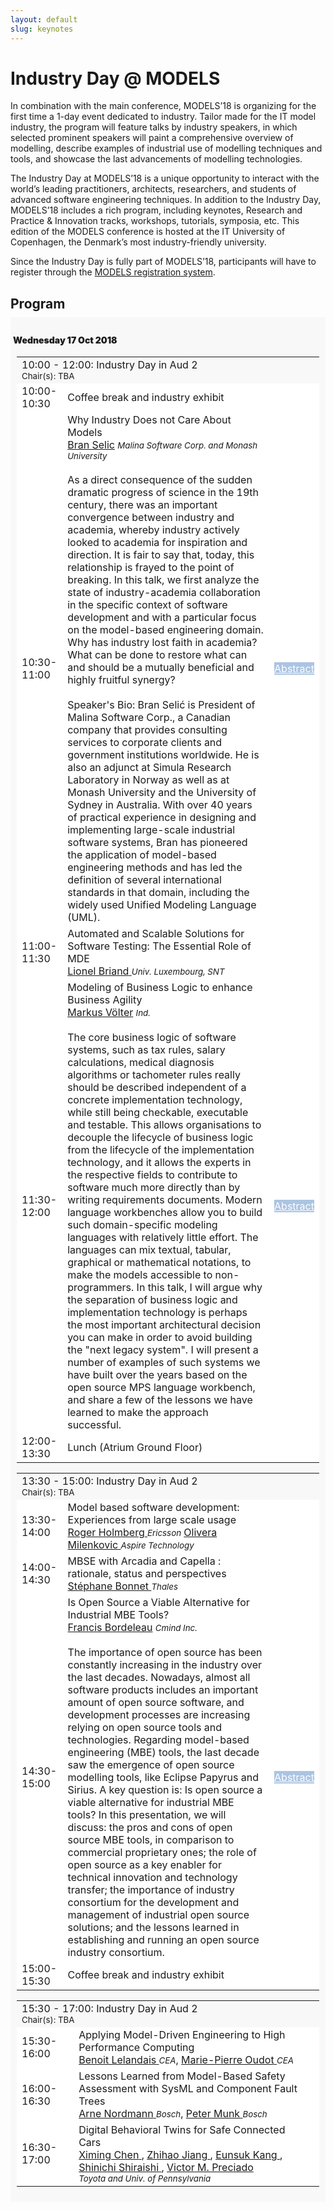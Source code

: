 ```yaml
---
layout: default
slug: keynotes
---
```

<div class="row">
 <div class="col-md-14" markdown="1">

<h1>Industry Day @ MODELS</h1>

In combination with the main conference, MODELS’18 is organizing for the first time a 1-day event dedicated to industry. Tailor made for the IT model industry, the program will feature talks by industry speakers, in which selected prominent speakers will paint a comprehensive overview of modelling, describe examples of industrial use of modelling techniques and tools, and showcase the last advancements of modelling technologies.


The Industry Day at MODELS’18 is a unique opportunity to interact with the world’s leading practitioners, architects, researchers, and students of advanced software engineering techniques. In addition to the Industry Day, MODELS’18 includes a rich program, including keynotes, Research and Practice & Innovation tracks, workshops, tutorials, symposia, etc. This edition of the MODELS conference is hosted at the IT University of Copenhagen, the Denmark’s most industry-friendly university. 


Since the Industry Day is fully part of MODELS’18, participants will have to register through the <a href="https://modelsconf2018.github.io/attending/registration/">MODELS registration system</a>.


## Program

<style type="text/css">

.day {

  font-weight: bold;
  background-color: #f8f8f8; 
  text-align: left;
  margin-top: -8px;
  margin-bottom: -2px;
  padding-top: 8px;
  padding-bottom: 8px;
  text-indent: 4px;

}

.session{

  padding-left: 10px;
  padding-right: 10px;


}

.table{
  border-width: thin;
}

.normalrow{
  font-weight: normal;
  background-color: white;
}

.affiliation{
  font-size: smaller;
  font-style: italic;
}

.day-lunch{
  text-align: center;
  font-weight: bold;
  background-color: #f8f8f8;
}

h4{
  font-weight: bolder;
}

</style>

<div class="day wednesday">
<h4>  Wednesday 17 Oct 2018</h4>


<!--  Industry Session morning -->
<div class="session industry">

<table class="table">
      
  <tbody>
    <tr>
      <td class="info" colspan="14">
        10:00 - 12:00: Industry Day in Aud 2
        <br>
        <small>Chair(s): TBA</small>
      </td>
    </tr>
    <tr class="normalrow">
      <td class="col-md-1">10:00-10:30</td>
      <td>Coffee break and industry exhibit </td>
      <td></td>
    </tr>
    <tr class="normalrow">
      <td class="col-md-1">10:30-11:00</td>
      <td>Why Industry Does not Care About Models
        <br>
        <a href="https://ca.linkedin.com/in/bran-selic-0a45b" target="_blank"> 
          <span class="name">Bran Selic</span></a>
          <span class="affiliation">Malina Software Corp. and Monash University</span>
          <div class="collapse" id="selic">
        <div class="card card-body">
        <br>
        As a direct consequence of the sudden dramatic progress of science in the 19th century, there was an important convergence between industry and academia, whereby industry actively looked to academia for inspiration and direction. It is fair to say that, today, this relationship is frayed to the point of breaking. In this talk, we first analyze the state of industry-academia collaboration in the specific context of software development and with a particular focus on the model-based engineering domain. Why has industry lost faith in academia? What can be done to restore what can and should be a mutually beneficial and highly fruitful synergy?
        <br/> &nbsp;
        <br/>
        Speaker's Bio: Bran Selić is President of Malina Software Corp., a Canadian company that provides consulting services to corporate clients and government institutions worldwide. He is also an adjunct at Simula Research Laboratory in Norway as well as at Monash University and the University of Sydney in Australia. With over 40 years of practical experience in designing and implementing large-scale industrial software systems, Bran has pioneered the application of model-based engineering methods and has led the definition of several international standards in that domain, including the widely used Unified Modeling Language (UML).
        </div>
        </div>
      </td>
      <td class="col-md-3">
      <div class="pull-right"><a class="btn btn-sm" data-toggle="collapse" href="#selic" role="button" aria-expanded="false" aria-controls="selic" style="background-color:#ABC4E2; color:white;">Abstract</a></div>
      </td>
    </tr>
    <tr class="normalrow">
      <td class="col-md-1">11:00-11:30</td>
      <td>Automated and Scalable Solutions for Software Testing: The Essential Role of MDE
        <br>
        <a href="http://people.svv.lu/briand/" target="_blank"> 
          <span class="name">Lionel Briand</span>
        </a>
          <span class="affiliation">Univ. Luxembourg, SNT</span>
      </td>
      <td></td>
    </tr>
    <tr class="normalrow">
      <td class="col-md-1">11:30-12:00</td>
      <td class="col-md-10">Modeling of Business Logic to enhance Business Agility
        <br>
        <a href="http://voelter.de/" target="_blank"><span class="name">Markus Völter</span></a>
        <span class="affiliation">Ind.</span>
        <div class="collapse" id="volter">
        <div class="card card-body">
        <br>
        The core business logic of software systems, such as tax rules, salary calculations, medical diagnosis algorithms or tachometer rules really should be described independent of a concrete implementation technology, while still being checkable, executable and testable. This allows organisations to decouple the lifecycle of business logic from the lifecycle of the implementation technology, and it allows the experts in the respective fields to contribute to software much more directly than by writing requirements documents. Modern language workbenches allow you to build such domain-specific modeling languages with relatively little effort. The languages can mix textual, tabular, graphical or mathematical notations, to make the models accessible to non-programmers.  In this talk, I will argue why the separation of business logic and implementation technology is perhaps the most important architectural decision you can make in order to avoid building the "next legacy system". I will present a number of examples of such systems we have built over the years based on the open source MPS language workbench, and share a few of the lessons we have learned to make the approach successful. 
        </div>
        </div>
      </td>
      <td class="col-md-3">
      <div class="pull-right"><a class="btn btn-sm" data-toggle="collapse" href="#volter" role="button" aria-expanded="false" aria-controls="volter" style="background-color:#ABC4E2; color:white;">Abstract</a></div>
      </td>
    </tr>
    <tr class="normalrow">
      <td class="col-md-1"> 12:00-13:30</td>
      <td> Lunch (Atrium Ground Floor)  </td>
      <td></td>
    </tr>

  </tbody>

</table>
</div> <!-- end of Industry session morning-->

<!--  Industry Session after lunch  -->
<div class="session industry">

<table class="table">

  <tbody>
    <tr>
      <td class="info" colspan="14">
        13:30 - 15:00: Industry Day in Aud 2
        <br>
        <small>Chair(s): TBA</small>
      </td>
    </tr>
    <tr class="normalrow">
      <td class="col-md-1">13:30-14:00</td>
      <td>Model based software development: Experiences from large scale usage<br>
        <a href="" target="_blank"> 
          <span class="name">Roger Holmberg</span>
        </a>
          <span class="affiliation"> Ericsson</span>
        <a href="" target="_blank"> 
          <span class="name">Olivera Milenkovic</span>
        </a>
          <span class="affiliation">Aspire Technology</span>
      </td>
      <td></td>
    </tr>
    <tr class="normalrow">
      <td class="col-md-1">14:00-14:30</td>
      <td>MBSE with Arcadia and Capella : rationale, status and perspectives
        <br>
        <a href="https://fr.linkedin.com/in/stephane-bonnet-946703" target="_blank"> 
          <span class="name">Stéphane Bonnet</span>
        </a>
          <span class="affiliation">Thales</span>
      </td>
      <td></td>
    </tr>
    <tr class="normalrow">
      <td class="col-md-1">14:30-15:00</td>
      <td>Is Open Source a Viable Alternative for Industrial MBE Tools?
        <br>
        <a href="" target="_blank"> 
          <span class="name">Francis Bordeleau</span></a>
          <span class="affiliation">Cmind Inc.</span>
        <div class="collapse" id="bordeleau">
        <div class="card card-body">
        <br>
        The importance of open source has been constantly increasing in the industry over the last decades. Nowadays, almost all software products includes an important amount of open source software, and development processes are increasing relying on open source tools and technologies. Regarding model-based engineering (MBE) tools, the last decade saw the emergence of open source modelling tools, like Eclipse Papyrus and Sirius. A key question is: Is open source a viable alternative for industrial MBE tools?
        In this presentation, we will discuss: the pros and cons of open source MBE tools, in comparison to commercial proprietary ones;  the role of open source as a key enabler for technical innovation and technology transfer; the importance of industry consortium for the development and management of industrial open source solutions; and the lessons learned in establishing and running an open source industry consortium.
        </div>
        </div>
      </td>
      <td class="col-md-3">
      <div class="pull-right"><a class="btn btn-sm" data-toggle="collapse" href="#bordeleau" role="button" aria-expanded="false" aria-controls="bordeleau" style="background-color:#ABC4E2; color:white;">Abstract</a></div>
      </td>
    </tr>
    <tr class="normalrow">
      <td class="col-md-1">15:00-15:30</td>
      <td>Coffee break and industry exhibit</td>
      <td></td>
    </tr>
    

  </tbody>

</table>
</div> <!-- end of Industry session after lunch -->

<!--  Industry Session afternoon  -->
<div class="session industry">

<table class="table">
  <tbody>
    <tr>
      <td class="info" colspan="14">
        15:30 - 17:00: Industry Day in Aud 2
        <br>
        <small>Chair(s): TBA</small>
      </td>
    </tr>
    <tr class="normalrow">
      <td class="col-md-1">15:30-16:00</td>
      <td>Applying Model-Driven Engineering to High Performance Computing
        <br>
        <a href="" target="_blank"> 
          <span class="name">Benoit Lelandais</span>
        </a>
          <span class="affiliation">CEA</span>, 
        <a href="" target="_blank"> 
          <span class="name">Marie-Pierre Oudot</span>
        </a>
          <span class="affiliation">CEA</span>  
      </td>
      <td></td>
    </tr>
    <tr class="normalrow">
      <td>16:00-16:30</td>
      <td>Lessons Learned from Model-Based Safety Assessment with SysML and Component Fault Trees
        <br>
        <a href="https://scholar.google.de/citations?user=_s8-1uAAAAAJ&hl=en" target="_blank"> 
          <span class="name">Arne Nordmann</span>
        </a>
          <span class="affiliation">Bosch</span>, 
        <a href="https://scholar.google.de/citations?user=5av3yT4AAAAJ&hl=en" target="_blank"> 
          <span class="name">Peter Munk</span>
        </a>
          <span class="affiliation">Bosch</span>  
      </td>
      <td></td>
    </tr>
    <tr class="normalrow">
      <td>16:30-17:00</td>
      <td>Digital Behavioral Twins for Safe Connected Cars
        <br>
        <a href="https://scholar.google.com/citations?user=QEi9S3UAAAAJ&hl=en" target="_blank"> 
          <span class="name">Ximing Chen</span>
        </a>,
        <a href="https://scholar.google.com/citations?user=76Pm674AAAAJ&hl=en" target="_blank"> 
          <span class="name">Zhihao Jiang</span>
        </a>,
        <a href="https://eskang.github.io" target="_blank"> 
          <span class="name">Eunsuk Kang</span>
        </a>,
        <a href="https://scholar.google.com/citations?user=4bQtcIkAAAAJ&hl=en" target="_blank"> 
          <span class="name">Shinichi Shiraishi</span>
        </a>,
        <a href="https://sites.google.com/site/victormpreciado/" target="_blank"> 
          <span class="name">Victor M. Preciado</span>
        </a>
        <br> <span class="affiliation">Toyota and Univ. of Pennsylvania</span>
      </td>
      <td></td>
    </tr>
    

  </tbody>

</table>
</div> <!-- end of Industry session afternoon -->



</div> <!-- end of Wednesday  --> 


</div>
</div>


